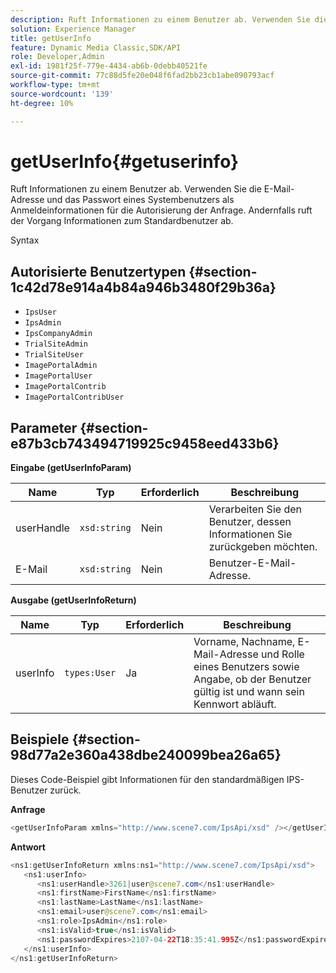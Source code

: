 ```yaml
---
description: Ruft Informationen zu einem Benutzer ab. Verwenden Sie die E-Mail-Adresse und das Passwort eines Systembenutzers als Anmeldeinformationen für die Autorisierung der Anfrage. Andernfalls ruft der Vorgang Informationen zum Standardbenutzer ab.
solution: Experience Manager
title: getUserInfo
feature: Dynamic Media Classic,SDK/API
role: Developer,Admin
exl-id: 1981f25f-779e-4434-ab6b-0debb40521fe
source-git-commit: 77c88d5fe20e048f6fad2bb23cb1abe090793acf
workflow-type: tm+mt
source-wordcount: '139'
ht-degree: 10%

---
```


# getUserInfo{#getuserinfo}

Ruft Informationen zu einem Benutzer ab. Verwenden Sie die E-Mail-Adresse und das Passwort eines Systembenutzers als Anmeldeinformationen für die Autorisierung der Anfrage. Andernfalls ruft der Vorgang Informationen zum Standardbenutzer ab.

Syntax

## Autorisierte Benutzertypen {#section-1c42d78e914a4b84a946b3480f29b36a}

* `IpsUser`
* `IpsAdmin`
* `IpsCompanyAdmin`
* `TrialSiteAdmin`
* `TrialSiteUser`
* `ImagePortalAdmin`
* `ImagePortalUser`
* `ImagePortalContrib`
* `ImagePortalContribUser`

## Parameter {#section-e87b3cb743494719925c9458eed433b6}

**Eingabe (getUserInfoParam)**

| Name | Typ | Erforderlich | Beschreibung |
|---|---|---|---|
| userHandle | `xsd:string` | Nein | Verarbeiten Sie den Benutzer, dessen Informationen Sie zurückgeben möchten. |
| E-Mail | `xsd:string` | Nein | Benutzer-E-Mail-Adresse. |

**Ausgabe (getUserInfoReturn)**

| Name | Typ | Erforderlich | Beschreibung |
|---|---|---|---|
| userInfo | `types:User` | Ja | Vorname, Nachname, E-Mail-Adresse und Rolle eines Benutzers sowie Angabe, ob der Benutzer gültig ist und wann sein Kennwort abläuft. |

## Beispiele {#section-98d77a2e360a438dbe240099bea26a65}

Dieses Code-Beispiel gibt Informationen für den standardmäßigen IPS-Benutzer zurück.

**Anfrage**

```java
<getUserInfoParam xmlns="http://www.scene7.com/IpsApi/xsd" /></getUserInfoParam>
```

**Antwort**

```java
<ns1:getUserInfoReturn xmlns:ns1="http://www.scene7.com/IpsApi/xsd"> 
   <ns1:userInfo> 
      <ns1:userHandle>3261|user@scene7.com</ns1:userHandle> 
      <ns1:firstName>FirstName</ns1:firstName> 
      <ns1:lastName>LastName</ns1:lastName> 
      <ns1:email>user@scene7.com</ns1:email> 
      <ns1:role>IpsAdmin</ns1:role> 
      <ns1:isValid>true</ns1:isValid> 
      <ns1:passwordExpires>2107-04-22T18:35:41.995Z</ns1:passwordExpires> 
   </ns1:userInfo> 
</ns1:getUserInfoReturn>
```
